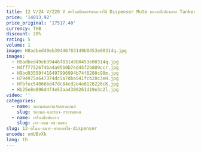 ```yaml
---
title: 12 V/24 V/220 V อัตโนมัติสมาร์ทรถการใช้ Dispenser Mute ขนาดเล็กดีเซลรถ Tanker Gas Station เครื่องมือเครื่องมือยานยนต์เครื่องมือเครื่อง
price: '14013.92'
price_original: '17517.40'
currency: THB
discount: 20%
rating: 5
volume: 1
image: H8adbed49eb39446f83149b0453e00314q.jpg
images:
  - H8adbed49eb39446f83149b0453e00314q.jpg
  - Hdff77526f4ba4a95b0b7ed45f2b809ccr.jpg
  - H9bd93599f418497996994b74f8280c98m.jpg
  - H794975a647374dc5a7dba541fcb20c3eH.jpg
  - Hfbfec54066bd47dc84cd2e4e6126226cK.jpg
  - Hb25e8e896d4f4e53aa4300261d19e3c2l.jpg
video: ''
categories:
  - name: รถยนต์และรถจักรยานยนต์
    slug: รถยนต-และรถจ-กรยานยนต
  - name: เครื่องมือซ่อมรถ
    slug: เคร-องม-อซ-อมรถ
slug: 12-ตโนม-สมาร-ทรถการใช-dispenser
encode: omUBvXk
lang: th
---
```

  